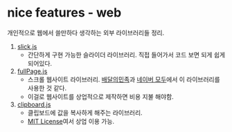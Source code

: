 # nice features - web

개인적으로 웹에서 쓸만하다 생각하는 외부 라이브러리들 정리.



1. [slick.js](http://kenwheeler.github.io/slick/)
   - 간단하게 구현 가능한 슬라이더 라이브러리. 직접 들어가서 코드 보면 되게 쉽게 되어있다.
2. [fullPage.js](https://alvarotrigo.com/fullPage/ko/)
   - 스크롤 웹사이트 라이브러리. [배달의민족](https://www.baemin.com/)과 [네이버 모두](https://www.modoo.at/home)에서 이 라이브러리를 사용한 것 같다.
   - 이걸로 웹사이트를 상업적으로 제작하면 비용 지불 해야함.
3. [clipboard.js](https://clipboardjs.com/)
   - 클립보드에 값을 복사하게 해주는 라이브러리.
   - [MIT License](https://github.com/zenorocha/clipboard.js/blob/master/LICENSE)여서 상업 이용 가능.